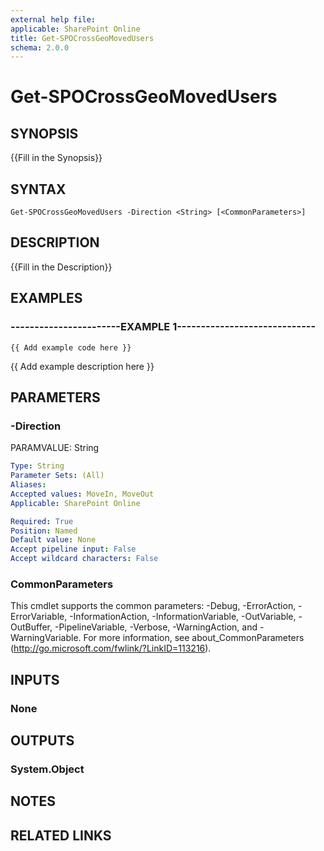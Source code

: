 ```yaml
---
external help file: 
applicable: SharePoint Online
title: Get-SPOCrossGeoMovedUsers
schema: 2.0.0
---
```


# Get-SPOCrossGeoMovedUsers

## SYNOPSIS
{{Fill in the Synopsis}}


## SYNTAX

```
Get-SPOCrossGeoMovedUsers -Direction <String> [<CommonParameters>]
```

## DESCRIPTION
{{Fill in the Description}}


## EXAMPLES

### -----------------------EXAMPLE 1-----------------------------
```
{{ Add example code here }}
```
{{ Add example description here }}


## PARAMETERS

### -Direction
PARAMVALUE: String


```yaml
Type: String
Parameter Sets: (All)
Aliases: 
Accepted values: MoveIn, MoveOut
Applicable: SharePoint Online

Required: True
Position: Named
Default value: None
Accept pipeline input: False
Accept wildcard characters: False
```

### CommonParameters
This cmdlet supports the common parameters: -Debug, -ErrorAction, -ErrorVariable, -InformationAction, -InformationVariable, -OutVariable, -OutBuffer, -PipelineVariable, -Verbose, -WarningAction, and -WarningVariable. For more information, see about_CommonParameters (http://go.microsoft.com/fwlink/?LinkID=113216).

## INPUTS

### None

## OUTPUTS

### System.Object

## NOTES

## RELATED LINKS

